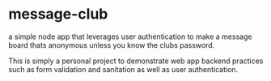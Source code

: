 # message-club
a simple node app that leverages user authentication to make a message board thats anonymous unless you know the clubs password.

This is simply a personal project to demonstrate web app backend practices such as form validation and sanitation as well as user authentication.
